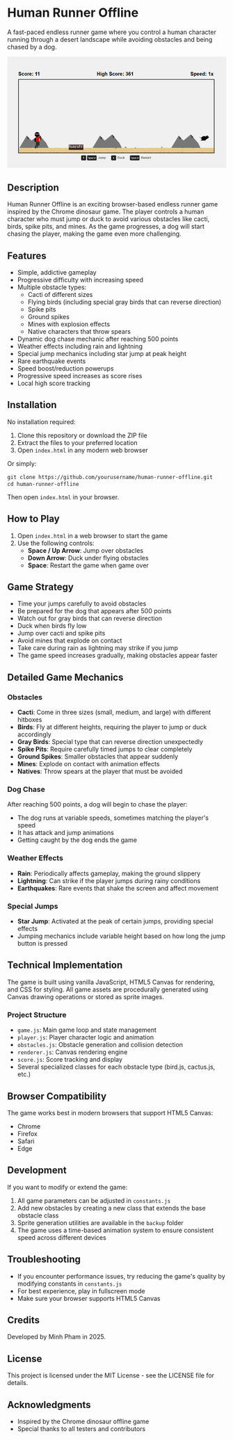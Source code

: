 # Human Runner Offline

A fast-paced endless runner game where you control a human character running through a desert landscape while avoiding obstacles and being chased by a dog.

![Game Screenshot](screenshot.png)

## Description

Human Runner Offline is an exciting browser-based endless runner game inspired by the Chrome dinosaur game. The player controls a human character who must jump or duck to avoid various obstacles like cacti, birds, spike pits, and mines. As the game progresses, a dog will start chasing the player, making the game even more challenging.

## Features

- Simple, addictive gameplay
- Progressive difficulty with increasing speed
- Multiple obstacle types:
  - Cacti of different sizes
  - Flying birds (including special gray birds that can reverse direction)
  - Spike pits
  - Ground spikes
  - Mines with explosion effects
  - Native characters that throw spears
- Dynamic dog chase mechanic after reaching 500 points
- Weather effects including rain and lightning
- Special jump mechanics including star jump at peak height
- Rare earthquake events
- Speed boost/reduction powerups
- Progressive speed increases as score rises
- Local high score tracking

## Installation

No installation required:
1. Clone this repository or download the ZIP file
2. Extract the files to your preferred location
3. Open `index.html` in any modern web browser

Or simply:
```
git clone https://github.com/yourusername/human-runner-offline.git
cd human-runner-offline
```
Then open `index.html` in your browser.

## How to Play

1. Open `index.html` in a web browser to start the game
2. Use the following controls:
   - **Space / Up Arrow**: Jump over obstacles
   - **Down Arrow**: Duck under flying obstacles
   - **Space**: Restart the game when game over

## Game Strategy

- Time your jumps carefully to avoid obstacles
- Be prepared for the dog that appears after 500 points
- Watch out for gray birds that can reverse direction
- Duck when birds fly low
- Jump over cacti and spike pits
- Avoid mines that explode on contact
- Take care during rain as lightning may strike if you jump
- The game speed increases gradually, making obstacles appear faster

## Detailed Game Mechanics

### Obstacles
- **Cacti**: Come in three sizes (small, medium, and large) with different hitboxes
- **Birds**: Fly at different heights, requiring the player to jump or duck accordingly
- **Gray Birds**: Special type that can reverse direction unexpectedly
- **Spike Pits**: Require carefully timed jumps to clear completely
- **Ground Spikes**: Smaller obstacles that appear suddenly
- **Mines**: Explode on contact with animation effects
- **Natives**: Throw spears at the player that must be avoided

### Dog Chase
After reaching 500 points, a dog will begin to chase the player:
- The dog runs at variable speeds, sometimes matching the player's speed
- It has attack and jump animations
- Getting caught by the dog ends the game

### Weather Effects
- **Rain**: Periodically affects gameplay, making the ground slippery
- **Lightning**: Can strike if the player jumps during rainy conditions
- **Earthquakes**: Rare events that shake the screen and affect movement

### Special Jumps
- **Star Jump**: Activated at the peak of certain jumps, providing special effects
- Jumping mechanics include variable height based on how long the jump button is pressed

## Technical Implementation

The game is built using vanilla JavaScript, HTML5 Canvas for rendering, and CSS for styling. All game assets are procedurally generated using Canvas drawing operations or stored as sprite images.

### Project Structure
- `game.js`: Main game loop and state management
- `player.js`: Player character logic and animation
- `obstacles.js`: Obstacle generation and collision detection
- `renderer.js`: Canvas rendering engine
- `score.js`: Score tracking and display
- Several specialized classes for each obstacle type (bird.js, cactus.js, etc.)

## Browser Compatibility

The game works best in modern browsers that support HTML5 Canvas:
- Chrome
- Firefox
- Safari
- Edge

## Development

If you want to modify or extend the game:
1. All game parameters can be adjusted in `constants.js`
2. Add new obstacles by creating a new class that extends the base obstacle class
3. Sprite generation utilities are available in the `backup` folder
4. The game uses a time-based animation system to ensure consistent speed across different devices

## Troubleshooting

- If you encounter performance issues, try reducing the game's quality by modifying constants in `constants.js`
- For best experience, play in fullscreen mode
- Make sure your browser supports HTML5 Canvas

## Credits

Developed by Minh Pham in 2025.

## License

This project is licensed under the MIT License - see the LICENSE file for details.

## Acknowledgments

- Inspired by the Chrome dinosaur offline game
- Special thanks to all testers and contributors